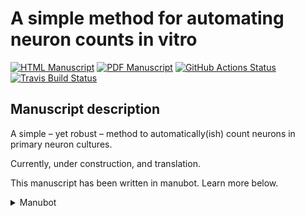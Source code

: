 # A simple method for automating neuron counts in vitro

<!-- usage note: edit the H1 title above to personalize the manuscript -->

[![HTML Manuscript](https://img.shields.io/badge/manuscript-HTML-blue.svg)](https://samuelorion.github.io/methods_paper/)
[![PDF Manuscript](https://img.shields.io/badge/manuscript-PDF-blue.svg)](https://samuelorion.github.io/methods_paper/manuscript.pdf)
[![GitHub Actions Status](https://github.com/samuelorion/methods_paper/workflows/Manubot/badge.svg)](https://github.com/samuelorion/methods_paper/actions)
[![Travis Build Status](https://travis-ci.com/samuelorion/methods_paper.svg?branch=main)](https://travis-ci.com/samuelorion/methods_paper)
<!-- usage note: delete CI badges above for services not used by your manuscript -->

## Manuscript description

A simple – yet robust – method to automatically(ish) count neurons in primary neuron cultures. 

Currently, under construction, and translation. 

This manuscript has been written in manubot. Learn more below. 

<details>
<summary> Manubot </summary>
<br>

<!-- usage note: do not edit this section -->

Manubot is a system for writing scholarly manuscripts via GitHub.
Manubot automates citations and references, versions manuscripts using git, and enables collaborative writing via GitHub.
An [overview manuscript](https://greenelab.github.io/meta-review/ "Open collaborative writing with Manubot") presents the benefits of collaborative writing with Manubot and its unique features.
The [rootstock repository](https://git.io/fhQH1) is a general purpose template for creating new Manubot instances, as detailed in [`SETUP.md`](SETUP.md).
See [`USAGE.md`](USAGE.md) for documentation how to write a manuscript.

Please open [an issue](https://git.io/fhQHM) for questions related to Manubot usage, bug reports, or general inquiries.

### Repository directories & files

The directories are as follows:

+ [`content`](content) contains the manuscript source, which includes markdown files as well as inputs for citations and references.
  See [`USAGE.md`](USAGE.md) for more information.
+ [`output`](output) contains the outputs (generated files) from Manubot including the resulting manuscripts.
  You should not edit these files manually, because they will get overwritten.
+ [`webpage`](webpage) is a directory meant to be rendered as a static webpage for viewing the HTML manuscript.
+ [`build`](build) contains commands and tools for building the manuscript.
+ [`ci`](ci) contains files necessary for deployment via continuous integration.

## License

<!--
usage note: edit this section to change the license of your manuscript or source code changes to this repository.
We encourage users to openly license their manuscripts, which is the default as specified below.
-->

[![License: CC BY 4.0](https://img.shields.io/badge/License%20All-CC%20BY%204.0-lightgrey.svg)](http://creativecommons.org/licenses/by/4.0/)
[![License: CC0 1.0](https://img.shields.io/badge/License%20Parts-CC0%201.0-lightgrey.svg)](https://creativecommons.org/publicdomain/zero/1.0/)

Except when noted otherwise, the entirety of this repository is licensed under a CC BY 4.0 License ([`LICENSE.md`](LICENSE.md)), which allows reuse with attribution.
Please attribute by linking to https://github.com/samuelorion/methods_paper.

Since CC BY is not ideal for code and data, certain repository components are also released under the CC0 1.0 public domain dedication ([`LICENSE-CC0.md`](LICENSE-CC0.md)).
All files matched by the following glob patterns are dual licensed under CC BY 4.0 and CC0 1.0:

+ `*.sh`
+ `*.py`
+ `*.yml` / `*.yaml`
+ `*.json`
+ `*.bib`
+ `*.tsv`
+ `.gitignore`

All other files are only available under CC BY 4.0, including:

+ `*.md`
+ `*.html`
+ `*.pdf`
+ `*.docx`

Please open [an issue](https://github.com/samuelorion/methods_paper/issues) for any question related to licensing.
</details>
